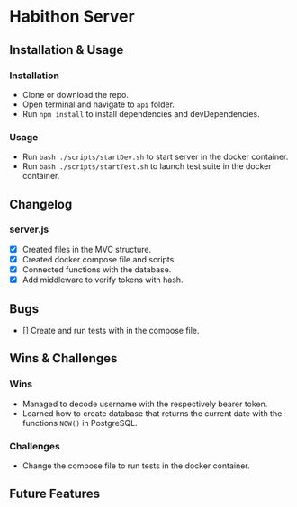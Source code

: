 # Habithon Server

## Installation & Usage

### Installation

- Clone or download the repo.
- Open terminal and navigate to `api` folder.
- Run `npm install` to install dependencies and devDependencies.

### Usage

- Run `bash ./scripts/startDev.sh` to start server in the docker container.
- Run `bash ./scripts/startTest.sh` to launch test suite in the docker container.

## Changelog

### server.js

- [x] Created files in the MVC structure.
- [x] Created docker compose file and scripts.
- [x] Connected functions with the database.
- [x] Add middleware to verify tokens with hash.

## Bugs

- [] Create and run tests with in the compose file.

## Wins & Challenges

### Wins

- Managed to decode username with the respectively bearer token.
- Learned how to create database that returns the current date with the functions `NOW()` in PostgreSQL.

### Challenges

- Change the compose file to run tests in the docker container.

## Future Features
